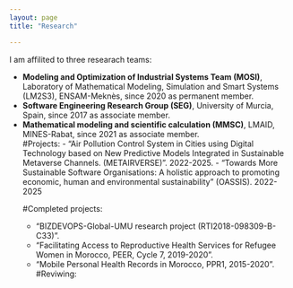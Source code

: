 ```yaml
---
layout: page
title: "Research"

---
```

I am affilited to three researach teams:
<ul>
  <li> <b>Modeling and Optimization of Industrial Systems Team (MOSI)</b>, Laboratory of Mathematical Modeling, Simulation and Smart Systems (LM2S3), ENSAM-Meknès, since 2020 as permanent member. </li>
  <li> <b>Software Engineering Research Group (SEG)</b>, University of Murcia, Spain, since 2017 as associate member. </li>
  <li> <b>Mathematical modeling and scientific calculation (MMSC)</b>, LMAID, MINES-Rabat, since 2021 as associate member.</li>
#Projects:
  - “Air Pollution Control System in Cities using Digital Technology based on New Predictive Models Integrated in Sustainable Metaverse Channels. (METAIRVERSE)”. 2022-2025.
  - “Towards More Sustainable Software Organisations: A holistic approach to promoting economic, human and environmental sustainability” (OASSIS). 2022-2025

  
#Completed projects:
  
  - “BIZDEVOPS-Global-UMU research project (RTI2018-098309-B-C33)”.
  - “Facilitating Access to Reproductive Health Services for Refugee Women in Morocco, PEER, Cycle 7, 2019-2020”.
  - “Mobile Personal Health Records in Morocco, PPR1, 2015-2020”.
#Reviwing:
